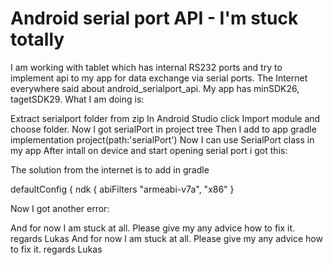 
# Android serial port API - I'm stuck totally

I am working with tablet which has internal RS232 ports and try to implement api to my app for data exchange via serial ports.
The Internet everywhere said about android_serialport_api.
My app has minSDK26, tagetSDK29.
What I am doing is:

Extract serialport folder from zip
In Android Studio click Import module and choose folder. Now I got serialPort in project tree
Then I add to app gradle implementation project(path:'serialPort')
Now I can use SerialPort class in my app
After intall on device and start opening serial port i got this:



The solution from the internet is to add in gradle

defaultConfig {
    ndk {
        abiFilters "armeabi-v7a", "x86"
    }

Now I got another error:

And for now I am stuck at all.
Please give my any advice how to fix it.
regards
Lukas
And for now I am stuck at all.
Please give my any advice how to fix it.
regards
Lukas

        